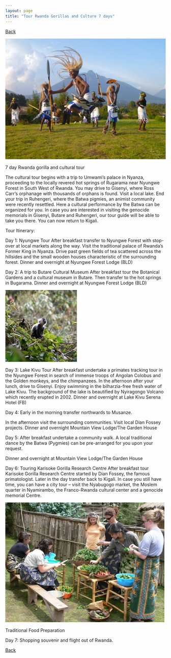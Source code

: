 ```yaml
---
layout: page
title: "Tour Rwanda Gorillas and Culture 7 days"
---
```

[Back](../tourprograms.md)

![intore](../assets/rwanda_gorillas_and_culture_intore.jpg)

7 day Rwanda gorilla and cultural tour

The cultural tour begins with a trip to Umwami’s palace in Nyanza, proceeding to the locally revered hot springs of Rugarama near Nyungwe Forest in South West of Rwanda. You may drive to Gisenyi, where Ross Carr’s orphanage with thousands of orphans is found. Visit a local lake. End your trip in Ruhengeri, where the Batwa pigmies, an animist community were recently resettled. Here a cultural performance by the Batwa can be organized for you. In case you are interested in visiting the genocide memorials in Gisenyi, Butare and Ruhengeri, our tour guide will be able to take you there. You can now return to Kigali.

Tour Itinerary:

Day 1: Nyungwe Tour
After breakfast transfer to Nyungwe Forest with stop-over at local markets along the way. Visit the traditional palace of Rwanda’s Former King in Nyanza. Drive past green fields of tea scattered across the hillsides and the small wooden houses characteristic of the surrounding forest. Dinner and overnight at Nyungwe Forest Lodge (BLD)

Day 2: A trip to Butare Cultural Museum
After breakfast tour the Botanical Gardens and a cultural museum in Butare. Then transfer to the hot springs in Bugarama. Dinner and overnight at Nyungwe Forest Lodge (BLD)

![nyungwe_chimp](../assets/rwanda_nyungwe_chimpanzee.jpg)

Day 3: Lake Kivu Tour
After breakfast undertake a primates tracking tour in the Nyungwe Forest in search of immense troops of Angolan Colobus and the Golden monkeys, and the chimpanzees. In the afternoon after your lunch, drive to Gisenyi. Enjoy swimming in the bilharzia-free fresh water of Lake Kivu. The background of the lake is beautified by Nyiragongo Volcano which recently erupted in 2002. Dinner and overnight at Lake Kivu Serena Hotel (FB)

Day 4: Early in the morning transfer northwards to Musanze.

In the afternoon visit the surrounding communities. Visit local Dian Fossey projects. Dinner and overnight Mountain View Lodge/The Garden House

Day 5: After breakfast undertake a community walk. A local traditional dance by the Batwa (Pygmies) can be pre-arranged for you upon your request.

Dinner and overnight at Mountain View Lodge/The Garden House

Day 6: Touring Karisoke Gorilla Research Centre
After breakfast tour Karisoke Gorilla Research Centre started by Dian Fossey, the famous primatologist. Later in the day transfer back to Kigali. In case you still have time, you can have a city tour – visit the Nyabugogo market, the Moslem quarter in Nyamirambo, the Franco-Rwanda cultural center and a genocide memorial Centre.

![food_prep](../assets/rwanda_gorillas_and_culture_food_prep.jpg)

Traditional Food Preparation

Day 7:  Shopping souvenir  and  flight out of Rwanda.


[Back](../tourprograms.md)
